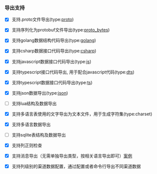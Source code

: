 ### 导出支持

- [x] [](#proto)支持.proto文件导出(type:[proto](../gen/all.proto))

- [x] [](#proto_bytes)支持序列化为protobuf文件导出(type:[proto_bytes](../gen/user.bytes))

- [x] [](#golang)支持golang数据结构代码导出(type:[golang](../gen/DataMode.pb.go))

- [x] [](#csharp)支持csharp数据接口代码导出(type:[csharp](../gen/DataMode.cs))

- [x] [](#js)支持javascript数据接口代码导出(type:[js](../gen/data_mode.js))

- [x] [](#dts)支持typescript接口代码导出, 用于配合javascript代码(type:[dts](../gen/data_mode.d.ts))

- [x] [](#ts)支持typescript数据接口代码导出(type:[ts](../gen/data_mode.ts))

- [x] [](#json)支持json数据导出(type:[json](../gen/User.json))

- [ ] [](#lua)支持lua结构及数据导出

- [x] [](#charset)支持多语言表使用的文字导出为文本文件，用于生成字符集(type:charset)

- [x] [](#i18n)支持多语言数据导出

- [ ] [](#sqlite)支持sqlite表结构及数据导出

- [x] [](#regex)支持列正则检查
  
- [x] [](#message)支持消息导出（无需单独导出类型，按相关语言导出即可）[案例](../gen/message.go)

- [x] [](#channel)支持列级别的渠道数据配置，通过配置或者命令行导出不同渠道数据